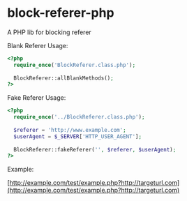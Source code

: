 block-referer-php
=================

A PHP lib for blocking referer

Blank Referer Usage:

```php
<?php
  require_once('BlockReferer.class.php');
  
  BlockReferer::allBlankMethods();
?>
```

Fake Referer Usage:

```php
<?php
  require_once('../BlockReferer.class.php');
  
  $referer = 'http://www.example.com';
  $userAgent = $_SERVER['HTTP_USER_AGENT'];
  
  BlockReferer::fakeReferer('', $referer, $userAgent);
?>
```

Example:

[http://example.com/test/example.php?http://targeturl.com](http://example.com/test/example.php?http://targeturl.com)

